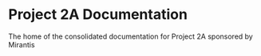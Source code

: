 # Project 2A Documentation

The home of the consolidated documentation for Project 2A sponsored by Mirantis